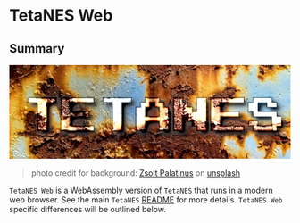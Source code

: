 # TetaNES Web

## Summary

<p align="center">
  <img src="../static/tetanes.png" width="800">
</p>

> photo credit for background: [Zsolt Palatinus](https://unsplash.com/@sunitalap) on [unsplash](https://unsplash.com/photos/pEK3AbP8wa4)

`TetaNES Web` is a WebAssembly version of `TetaNES` that runs in a modern web
browser. See the main `TetaNES` [README][readme] for more details. `TetaNES Web`
specific differences will be outlined below.

[readme]: https://github.com/lukexor/tetanes#readme
